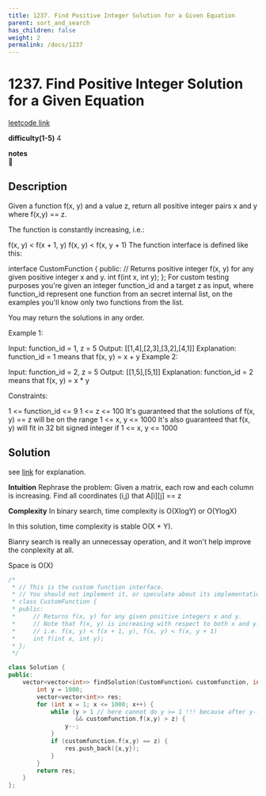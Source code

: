 ```yaml
---
title: 1237. Find Positive Integer Solution for a Given Equation
parent: sort_and_search
has_children: false
weight: 2
permalink: /docs/1237
---
```

# 1237. Find Positive Integer Solution for a Given Equation
[leetcode link](https://leetcode.com/problems/find-positive-integer-solution-for-a-given-equation/)

**difficulty(1-5)** 
4

**notes**   
🤢

## Description
Given a function  f(x, y) and a value z, return all positive integer pairs x and y where f(x,y) == z.

The function is constantly increasing, i.e.:

f(x, y) < f(x + 1, y)
f(x, y) < f(x, y + 1)
The function interface is defined like this: 

interface CustomFunction {
public:
  // Returns positive integer f(x, y) for any given positive integer x and y.
  int f(int x, int y);
};
For custom testing purposes you're given an integer function_id and a target z as input, where function_id represent one function from an secret internal list, on the examples you'll know only two functions from the list.  

You may return the solutions in any order.

 

Example 1:

Input: function_id = 1, z = 5
Output: [[1,4],[2,3],[3,2],[4,1]]
Explanation: function_id = 1 means that f(x, y) = x + y
Example 2:

Input: function_id = 2, z = 5
Output: [[1,5],[5,1]]
Explanation: function_id = 2 means that f(x, y) = x * y
 

Constraints:

1 <= function_id <= 9
1 <= z <= 100
It's guaranteed that the solutions of f(x, y) == z will be on the range 1 <= x, y <= 1000
It's also guaranteed that f(x, y) will fit in 32 bit signed integer if 1 <= x, y <= 1000

## Solution
see [link](https://leetcode.com/problems/find-positive-integer-solution-for-a-given-equation/discuss/414249/JavaC%2B%2BPython-O(X%2BY)) for explanation.

**Intuition**
Rephrase the problem:
Given a matrix, each row and each column is increasing.
Find all coordinates (i,j) that A[i][j] == z

**Complexity**
In binary search,
time complexity is O(XlogY) or O(YlogX)

In this solution,
time complexity is stable O(X + Y).

Bianry search is really an unnecessay operation,
and it won't help improve the conplexity at all.

Space is O(X)

```c++
/*
 * // This is the custom function interface.
 * // You should not implement it, or speculate about its implementation
 * class CustomFunction {
 * public:
 *     // Returns f(x, y) for any given positive integers x and y.
 *     // Note that f(x, y) is increasing with respect to both x and y.
 *     // i.e. f(x, y) < f(x + 1, y), f(x, y) < f(x, y + 1)
 *     int f(int x, int y);
 * };
 */

class Solution {
public:
    vector<vector<int>> findSolution(CustomFunction& customfunction, int z) {
        int y = 1000;
        vector<vector<int>> res;
        for (int x = 1; x <= 1000; x++) {
            while (y > 1 // here cannot do y >= 1 !!! because after y-- y will become 0 after exit from this while loop.
                   && customfunction.f(x,y) > z) {
                y--;
            }
            if (customfunction.f(x,y) == z) {
                res.push_back({x,y});
            }
        }
        return res;
    }
};
```